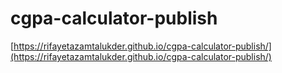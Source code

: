 # cgpa-calculator-publish


[https://rifayetazamtalukder.github.io/cgpa-calculator-publish/](https://rifayetazamtalukder.github.io/cgpa-calculator-publish/)
